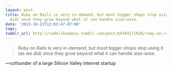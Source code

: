 ```yaml
---
layout: post
title: Ruby on Rails is very in-demand, but most bigger shops stop using it (as we
  did) once they grow beyond what it can handle size-wise.
date: '2013-10-21T13:03:47-07:00'
tags:
tumblr_url: http://codelikeaboss.tumblr.com/post/64704171928/ruby-on-rails-is-very-in-demand-but-most-bigger
---
```

> Ruby on Rails is very in-demand, but most bigger shops stop using it (as we did) once they grow beyond what it can handle size-wise.

—cofounder of a large Silicon Valley internet startup

